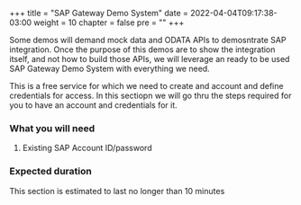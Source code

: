 +++
title = "SAP Gateway Demo System"
date = 2022-04-04T09:17:38-03:00
weight = 10
chapter = false
pre = "<b></b>"
+++

Some demos will demand mock data and ODATA APIs to demosntrate SAP integration. Once the purpose of this demos are to show the integration itself, and not how to build those APIs, we will leverage an ready to be used SAP Gateway Demo System with everything we need. 

This is a free service for which we need to create and account and define credentials for access. In this sectiopn we will go thru the steps required for you to have an account and credentials for it. 

### What you will need

1. Existing SAP Account ID/password

### Expected duration

This section is estimated to last no longer than 10 minutes
